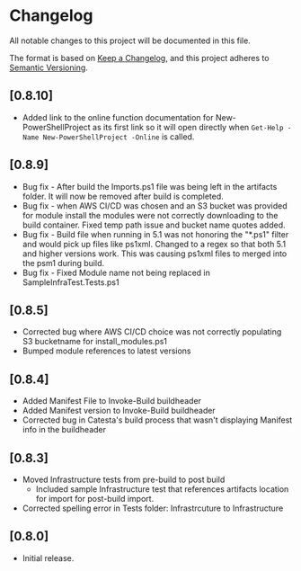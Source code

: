 # Changelog

All notable changes to this project will be documented in this file.

The format is based on [Keep a Changelog](https://keepachangelog.com/en/1.0.0/),
and this project adheres to [Semantic Versioning](https://semver.org/spec/v2.0.0.html).

## [0.8.10]

* Added link to the online function documentation for New-PowerShellProject as its first link so it will open directly when `Get-Help -Name New-PowerShellProject -Online` is called.

## [0.8.9]

* Bug fix - After build the Imports.ps1 file was being left in the artifacts folder. It will now be removed after build is completed.
* Bug fix - when AWS CI/CD was chosen and an S3 bucket was provided for module install the modules were not correctly downloading to the build container. Fixed temp path issue and bucket name quotes added.
* Bug fix - Build file when running in 5.1 was not honoring the "*.ps1" filter and would pick up files like ps1xml. Changed to a regex so that both 5.1 and higher versions work. This was causing ps1xml files to merged into the psm1 during build.
* Bug fix - Fixed Module name not being replaced in SampleInfraTest.Tests.ps1

## [0.8.5]

* Corrected bug where AWS CI/CD choice was not correctly populating S3 bucketname for install_modules.ps1
* Bumped module references to latest versions

## [0.8.4]

* Added Manifest File to Invoke-Build buildheader
* Added Manifest version to Invoke-Build buildheader
* Corrected bug in Catesta's build process that wasn't displaying Manifest info in the buildheader

## [0.8.3]

* Moved Infrastructure tests from pre-build to post build
  * Included sample Infrastructure test that references artifacts location for import for post-build import.
* Corrected spelling error in Tests folder: Infrastrcuture to Infrastructure

## [0.8.0]

* Initial release.
